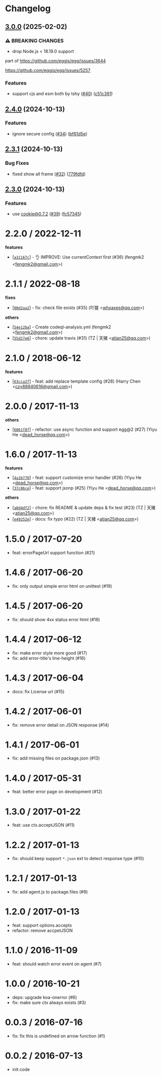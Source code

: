 # Changelog

## [3.0.0](https://github.com/eggjs/onerror/compare/v2.4.0...v3.0.0) (2025-02-02)


### ⚠ BREAKING CHANGES

* drop Node.js < 18.19.0 support

part of https://github.com/eggjs/egg/issues/3644

https://github.com/eggjs/egg/issues/5257

### Features

* support cjs and esm both by tshy ([#40](https://github.com/eggjs/onerror/issues/40)) ([c51c391](https://github.com/eggjs/onerror/commit/c51c391f3772dc920dd258a345123a455c03d0fc))

## [2.4.0](https://github.com/eggjs/egg-onerror/compare/v2.3.1...v2.4.0) (2024-10-13)


### Features

* ignore secure config ([#34](https://github.com/eggjs/egg-onerror/issues/34)) ([bf61d5e](https://github.com/eggjs/egg-onerror/commit/bf61d5ee0edf128cc6ab082839c5bacbf8fa496f))

## [2.3.1](https://github.com/eggjs/egg-onerror/compare/v2.3.0...v2.3.1) (2024-10-13)


### Bug Fixes

* fixed show all frame ([#32](https://github.com/eggjs/egg-onerror/issues/32)) ([779fdfd](https://github.com/eggjs/egg-onerror/commit/779fdfdca6cb0dc04e79a4426d586c7d0b97e3f6))

## [2.3.0](https://github.com/eggjs/egg-onerror/compare/v2.2.0...v2.3.0) (2024-10-13)


### Features

* use cookie@0.7.2 ([#39](https://github.com/eggjs/egg-onerror/issues/39)) ([fc57345](https://github.com/eggjs/egg-onerror/commit/fc57345661ab6771d74ca5678438bfe7983929a1))

2.2.0 / 2022-12-11
==================

**features**
  * [[`a31167c`](http://github.com/eggjs/egg-onerror/commit/a31167ccf6ecc35d51b129299271588b32a51350)] - 👌 IMPROVE: Use currentContext first (#36) (fengmk2 <<fengmk2@gmail.com>>)

2.1.1 / 2022-08-18
==================

**fixes**
  * [[`00d2aa2`](http://github.com/eggjs/egg-onerror/commit/00d2aa2a073048dec9b9fc0fd0d868ecc0446830)] - fix: check file exists (#35) (吖猩 <<whxaxes@qq.com>>)

**others**
  * [[`54e12ba`](http://github.com/eggjs/egg-onerror/commit/54e12baa2eab9b47a2acd6ba0e6f6a0e55c92fc0)] - Create codeql-analysis.yml (fengmk2 <<fengmk2@gmail.com>>)
  * [[`55d27e6`](http://github.com/eggjs/egg-onerror/commit/55d27e60a9f1094e1a4555e82b47cab4799a57f8)] - chore: update travis (#31) (TZ | 天猪 <<atian25@qq.com>>)

2.1.0 / 2018-06-12
==================

**features**
  * [[`63cca2f`](http://github.com/eggjs/egg-onerror/commit/63cca2f3fb087583459e26e38c3874285b14aefd)] - feat: add replace template config (#28) (Harry Chen <<czy88840616@gmail.com>>)

2.0.0 / 2017-11-13
==================

**others**
  * [[`6861f8f`](http://github.com/eggjs/egg-onerror/commit/6861f8fb5df4a210afca2c7454dcca4ec1ccbae4)] - refactor: use async function and support egg@2 (#27) (Yiyu He <<dead_horse@qq.com>>)

1.6.0 / 2017-11-13
==================

**features**
  * [[`4a1b770`](http://github.com/eggjs/egg-onerror/commit/4a1b7707b28d3cc1e8bd69f4cca606305c507248)] - feat: support customize error handler (#26) (Yiyu He <<dead_horse@qq.com>>)
  * [[`37c06ce`](http://github.com/eggjs/egg-onerror/commit/37c06ce45fb671a3087f4e74aafcef1ac122360d)] - feat: support jsonp (#25) (Yiyu He <<dead_horse@qq.com>>)

**others**
  * [[`a0d4df2`](http://github.com/eggjs/egg-onerror/commit/a0d4df2830bf58903dd27e277f963e3d52d32587)] - chore: fix README & update deps & fix test (#23) (TZ | 天猪 <<atian25@qq.com>>)
  * [[`e49252e`](http://github.com/eggjs/egg-onerror/commit/e49252e3a648abbefc562635e163c4b9dd28e57d)] - docs: fix typo (#22) (TZ | 天猪 <<atian25@qq.com>>)

1.5.0 / 2017-07-20
==================

  * feat: errorPageUrl support function (#21)

1.4.6 / 2017-06-20
==================

  * fix: only output simple error html on unittest (#19)

1.4.5 / 2017-06-20
==================

  * fix: should show 4xx status error html (#18)

1.4.4 / 2017-06-12
==================

  * fix: make error style more good (#17)
  * fix: add error-title's line-height (#16)

1.4.3 / 2017-06-04
==================

  * docs: fix License url (#15)

1.4.2 / 2017-06-01
==================

  * fix: remove error detail on JSON response (#14)

1.4.1 / 2017-06-01
==================

  * fix: add missing files on package.json (#13)

1.4.0 / 2017-05-31
==================

  * feat: better error page on development (#12)

1.3.0 / 2017-01-22
==================

  * feat: use ctx.acceptJSON (#11)

1.2.2 / 2017-01-13
==================

  * fix: should keep support `*.json` ext to detect response type (#10)

1.2.1 / 2017-01-13
==================

  * fix: add agent.js to package.files (#9)

1.2.0 / 2017-01-13
==================

  * feat: support options.accepts
  * refactor: remove accpetJSON

1.1.0 / 2016-11-09
==================

  * feat: should watch error event on agent (#7)

1.0.0 / 2016-10-21
==================

  * deps: upgrade koa-onerror (#6)
  * fix: make sure ctx always exists (#3)

0.0.3 / 2016-07-16
==================

  * fix: fix this is undefined on arrow function (#1)

0.0.2 / 2016-07-13
==================
  * init code
